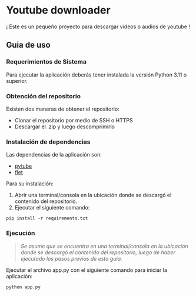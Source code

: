 # Youtube downloader

¡ Este es un pequeño proyecto para descargar videos o audios de youtube !

## Guia de uso

### Requerimientos de Sistema

Para ejecutar la aplicación deberás tener instalada la versión Python 3.11 o superior.

### Obtención del repositorio

Existen dos maneras de obtener el repositorio:

- Clonar el repositorio por medio de SSH o HTTPS
- Descargar el .zip y luego descomprimirlo

### Instalación de dependencias

Las dependencias de la aplicación son:

- [pytube](https://pytube.io/en/latest/)
- [flet](https://flet.dev)


Para su instalación:

1. Abrir una terminal/consola en la ubicación donde se descargó el contenido del repositorio.<br>
2. Ejecutar el siguiente comando:
```
pip install -r requirements.txt
```

### Ejecución

>*Se asume que se encuentra en una terminal/consola en la ubicación donde se descargó el contenido del repositorio, luego de haber ejecutado los pasos previos de esta guía.*

Ejecutar el archivo app.py con el siguiente comando para iniciar la aplicación:
```
python app.py
```

